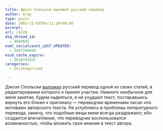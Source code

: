 ```yaml
---
title: Джоэл Спольски выложил русский перевод
author: Gray
type: posts
date: 2003-12-03T04:11:20+00:00
excerpt:
url: /4228
dsq_thread_id:
  - 4084602
esml_socialcount_LAST_UPDATED:
  - 1497260049
essb_cache_expire:
  - 1616741032
categories:
  - Uncategorized

---
```








Джоэл Спольски <a href="http://russian.joelonsoftware.com/Articles/StrategyLetterIV.html" target="_blank">выложил</a> русский перевод одной из своих статей, в редактировании которого я принял участие. Немного необычное для меня занятие, будем надеяться, я не ухудшил текст, постаравшись вернуть его ближе к оригиналу &#8212; переводчик временами писал &#171;по мотивам&#187; авторского текста. Не углубляясь в проблемы литературного перевода, замечу, что подобные вещи меня всегда раздражают, ибо создается впечатление, что переводчик воспользовался возможностью, чтобы вложить свое мнение в текст автора.